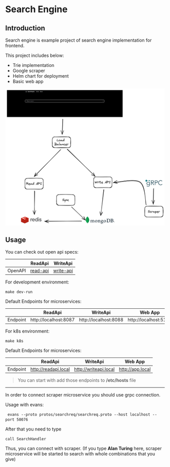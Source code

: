 # Search Engine


## Introduction

Search engine is example project of search engine implementation for frontend. 

This project includes below:

- Trie implementation
- Google scraper
- Helm chart for deployment
- Basic web app


![arch](assets/architecture.png)




## Usage

You can check out open api specs:

|         | ReadApi                       | WriteApi                        |                   
|---------|-------------------------------|---------------------------------|
| OpenAPI | [read-api](api/read/api.yaml) | [write-api](api/write/api.yaml) |




For development environment:

```shell
make dev-run
```

Default Endpoints for microservices:

|          | ReadApi               | WriteApi              | Web App               |
|----------|-----------------------|-----------------------|-----------------------|
| Endpoint | http://localhost:8087 | http://localhost:8088 | http://localhost:5173 |



For k8s environment:

```shell
make k8s
```

Default Endpoints for microservices:

|          | ReadApi              | WriteApi              | Web App          |
|----------|----------------------|-----------------------|------------------|
| Endpoint | http://readapi.local | http://writeapi.local | http://app.local |

> You can start with add those endpoints to  **/etc/hosts** file
> 



---

In order to connect scraper microservice you should use grpc connection.


Usage with evans: 

```shell
 evans --proto protos/searchreq/searchreq.proto --host localhost --port 50076

```

After that you need to type 

```shell
call SearchHandler
```

Thus, you can connect with scraper. (If you type **Alan Turing** here, scraper microservice will be started to search with whole combinations that you give)













